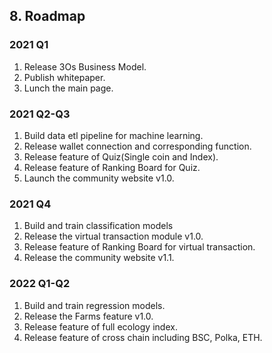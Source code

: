 ## 8. Roadmap

### 2021 Q1
1. Release 3Os Business Model.
2. Publish whitepaper.
3. Lunch the main page.


### 2021 Q2-Q3
1. Build data etl pipeline for machine learning.
2. Release wallet connection and corresponding function.
3. Release feature of Quiz(Single coin and Index).
4. Release feature of Ranking Board for Quiz.
5. Launch the community website v1.0. 

### 2021 Q4
1. Build and train classification models
2. Release the virtual transaction module v1.0.
3. Release feature of Ranking Board for virtual transaction. 
4. Release the community website v1.1.  

### 2022 Q1-Q2
1. Build and train regression models.
2. Release the Farms feature v1.0.
3. Release feature of full ecology index.
4. Release feature of cross chain including BSC, Polka, ETH. 